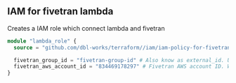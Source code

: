 ## IAM for fivetran lambda

Creates a IAM role which connect lambda and fivetran

```terraform
module "lambda_role" {
  source = "github.com/dbl-works/terraform//iam/iam-policy-for-fivetran-lambda?ref=v2022.07.05"

  fivetran_group_id = "fivetran-group-id" # Also know as external_id. Understand the group concept here: https://fivetran.com/docs/getting-started/powered-by-fivetran#createagroupusingtheui
  fivetran_aws_account_id = "834469178297" # Fivetran AWS account ID. We need to allow this account to access our lambda function.
}
```

